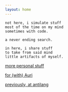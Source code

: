 ```yaml
---
layout: home
---
```


```
not here, i simulate stuff
most of the time on my mind
sometimes with code.

a never ending search.

in here, i share stuff
to take from said mind
little artifacts of myself.
```

[more personal stuff](journal)

[for (with) Auri](auri/)

[previously, at antilang](antilang/)

